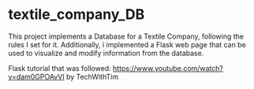 # textile_company_DB
This project implements a Database for a Textile Company, following the rules I set for it. Additionally, i implemented a Flask web page that can be used to visualize and modify information from the database.

Flask tutorial that was followed: https://www.youtube.com/watch?v=dam0GPOAvVI by TechWithTim
